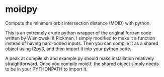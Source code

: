 # moidpy
Compute the minimum orbit intersection distance (MOID) with python.

This is an extremely crude python wrapper of the original fortran code written by Wiśniowski & Rickman. I simply modified to make it a function instead of having hard-coded inputs. Then you can compile it as a shared object using f2py3, and then import it into your python code.

A peak at compile.sh and example.py should make installation relatively straightforward. Once you compile moid.f, the shared object simply needs to be in your PYTHONPATH to import it.

